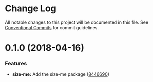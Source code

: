 # Change Log

All notable changes to this project will be documented in this file.
See [Conventional Commits](https://conventionalcommits.org) for commit guidelines.

<a name="0.1.0"></a>
# 0.1.0 (2018-04-16)


### Features

* **size-me:** Add the size-me package ([8446690](https://github.com/antoinerey/kalliste-next/commit/8446690))
